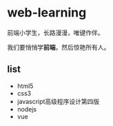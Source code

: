 # web-learning
前端小学生，长路漫漫，唯键作伴。  

我们要悄悄学**前端**，然后惊艳所有人。  


## list
- html5
- css3
- javascript高级程序设计第四版
- nodejs
- vue
